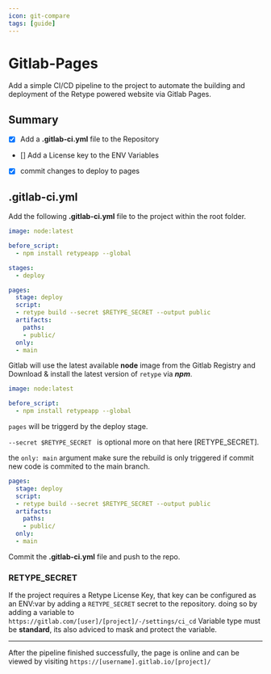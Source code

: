 ```yaml
---
icon: git-compare
tags: [guide]
---
```


# Gitlab-Pages 

Add a simple CI/CD pipeline to the project to automate the building and deployment of the Retype powered website via Gitlab Pages.

## Summary

- [x] Add a **.gitlab-ci.yml** file to the Repository 
- [] Add a License key to the ENV Variables
- [x] commit changes to deploy to pages

## .gitlab-ci.yml

Add the following **.gitlab-ci.yml** file to the project within the root folder.

```yaml .gitlab-ci.yml
image: node:latest

before_script:
  - npm install retypeapp --global

stages:
  - deploy

pages:
  stage: deploy
  script:
  - retype build --secret $RETYPE_SECRET --output public
  artifacts:
    paths:
    - public/
  only:
  - main

```
Gitlab will use the latest available **node** image from the Gitlab Registry and Download & install the latest version of `retype` via ***npm***.

```yml
image: node:latest

before_script:
  - npm install retypeapp --global
```

`pages` will be triggerd by the deploy stage.

`--secret $RETYPE_SECRET ` is optional more on that here [RETYPE_SECRET].

the `only: main` argument make sure the rebuild is only triggered if commit new code is commited to the main branch.

```yml
pages:
  stage: deploy
  script:
  - retype build --secret $RETYPE_SECRET --output public
  artifacts:
    paths:
    - public/
  only:
  - main
```

Commit the **.gitlab-ci.yml** file and push to the repo.

### RETYPE_SECRET

If the project requires a Retype License Key,
that key can be configured as an ENV:var by adding a `RETYPE_SECRET` secret to the repository.
doing so by adding a variable to `https://gitlab.com/[user]/[project]/-/settings/ci_cd`
Variable type must be **standard**, its also adviced to mask and protect the variable.

---

After the pipeline finished successfully, the page is online and can be viewed by visiting `https://[username].gitlab.io/[project]/`
